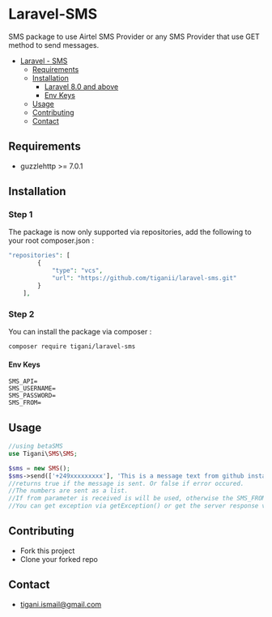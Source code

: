 # Laravel-SMS

SMS package to use Airtel SMS Provider or any SMS Provider that use GET method to send messages.

- [Laravel - SMS](#laravel-sms)
    - [Requirements](#requirements)
    - [Installation](#installation)
        - [Laravel 8.0 and above](#laravel-80-and-above)
        - [Env Keys](#env-keys)
    - [Usage](#usage)
    - [Contributing](#contributing)
    - [Contact](#Contact)

## Requirements
- guzzlehttp >= 7.0.1

## Installation

### Step 1
The package is now only supported via repositories, add the following to your root composer.json :

```php
"repositories": [
        {
            "type": "vcs",
            "url": "https://github.com/tiganii/laravel-sms.git"
        }
    ],
```
### Step 2
You can install the package via composer :

```shell
composer require tigani/laravel-sms
```

#### Env Keys
```dotenv
SMS_API=
SMS_USERNAME=
SMS_PASSWORD=
SMS_FROM=
```
## Usage
```php
//using betaSMS
use Tigani\SMS\SMS;

$sms = new SMS();
$sms->send(['+249xxxxxxxxx'], 'This is a message text from github installed package');
//returns true if the message is sent. Or false if error occured.
//The numbers are sent as a list.
//If from parameter is received is will be used, otherwise the SMS_FROM from .env will be used
//You can get exception via getException() or get the server response via getResponse()
```

## Contributing
- Fork this project
- Clone your forked repo

## Contact
- tigani.ismail@gmail.com


